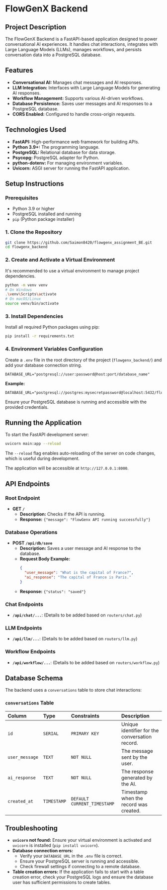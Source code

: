 # FlowGenX Backend

## Project Description

The FlowGenX Backend is a FastAPI-based application designed to power conversational AI experiences. It handles chat interactions, integrates with Large Language Models (LLMs), manages workflows, and persists conversation data into a PostgreSQL database.

## Features

- **Conversational AI:** Manages chat messages and AI responses.
- **LLM Integration:** Interfaces with Large Language Models for generating AI responses.
- **Workflow Management:** Supports various AI-driven workflows.
- **Database Persistence:** Saves user messages and AI responses to a PostgreSQL database.
- **CORS Enabled:** Configured to handle cross-origin requests.

## Technologies Used

- **FastAPI:** High-performance web framework for building APIs.
- **Python 3.9+:** The programming language.
- **PostgreSQL:** Relational database for data storage.
- **Psycopg:** PostgreSQL adapter for Python.
- **python-dotenv:** For managing environment variables.
- **Uvicorn:** ASGI server for running the FastAPI application.

## Setup Instructions

### Prerequisites

- Python 3.9 or higher
- PostgreSQL installed and running
- `pip` (Python package installer)

### 1. Clone the Repository

```bash
git clone https://github.com/Saimon8420/flowgenx_assignment_BE.git
cd flowgenx_backend
```

### 2. Create and Activate a Virtual Environment

It's recommended to use a virtual environment to manage project dependencies.

```bash
python -m venv venv
# On Windows
.\venv\Scripts\activate
# On macOS/Linux
source venv/bin/activate
```

### 3. Install Dependencies

Install all required Python packages using pip:

```bash
pip install -r requirements.txt
```

### 4. Environment Variables Configuration

Create a `.env` file in the root directory of the project (`flowgenx_backend/`) and add your database connection string.

```
DATABASE_URL="postgresql://user:password@host:port/database_name"
```

**Example:**

```
DATABASE_URL="postgresql://postgres:mysecretpassword@localhost:5432/flowgenx_db"
```

Ensure your PostgreSQL database is running and accessible with the provided credentials.

## Running the Application

To start the FastAPI development server:

```bash
uvicorn main:app --reload
```

The `--reload` flag enables auto-reloading of the server on code changes, which is useful during development.

The application will be accessible at `http://127.0.0.1:8000`.

## API Endpoints

### Root Endpoint

- **GET `/`**
  - **Description:** Checks if the API is running.
  - **Response:** `{"message": "FlowGenx API running successfully"}`

### Database Operations

- **POST `/api/db/save`**
  - **Description:** Saves a user message and AI response to the database.
  - **Request Body Example:**
    ```json
    {
      "user_message": "What is the capital of France?",
      "ai_response": "The capital of France is Paris."
    }
    ```
  - **Response:** `{"status": "saved"}`

### Chat Endpoints

- **`/api/chat/...`**: (Details to be added based on `routers/chat.py`)

### LLM Endpoints

- **`/api/llm/...`**: (Details to be added based on `routers/llm.py`)

### Workflow Endpoints

- **`/api/workflow/...`**: (Details to be added based on `routers/workflow.py`)

## Database Schema

The backend uses a `conversations` table to store chat interactions:

### `conversations` Table

| Column         | Type        | Constraints                 | Description                                    |
| :------------- | :---------- | :-------------------------- | :--------------------------------------------- |
| `id`           | `SERIAL`    | `PRIMARY KEY`               | Unique identifier for the conversation record. |
| `user_message` | `TEXT`      | `NOT NULL`                  | The message sent by the user.                  |
| `ai_response`  | `TEXT`      | `NOT NULL`                  | The response generated by the AI.              |
| `created_at`   | `TIMESTAMP` | `DEFAULT CURRENT_TIMESTAMP` | Timestamp when the record was created.         |

## Troubleshooting

- **`uvicorn` not found:** Ensure your virtual environment is activated and `uvicorn` is installed (`pip install uvicorn`).
- **Database connection errors:**
  - Verify your `DATABASE_URL` in the `.env` file is correct.
  - Ensure your PostgreSQL server is running and accessible.
  - Check firewall settings if connecting to a remote database.
- **Table creation errors:** If the application fails to start with a table creation error, check your PostgreSQL logs and ensure the database user has sufficient permissions to create tables.
